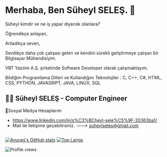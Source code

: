 # Merhaba, Ben Süheyl SELEŞ. 🙂

Süheyl kimdir ve ne iş yapar diyecek olanlara?

Öğrendikçe anlayan,

Anladıkça seven,

Sevdikçe daha çok çalışası gelen ve kendini sürekli geliştirmeye çalışan bir Bilgisayar Mühendisiyim.

VBT Yazılım A.Ş. şirketinde Software Developer olarak çalışmaktayım. 

Bildiğim Programlama Dilleri ve Kullandığım Teknolojiler : C, C++, C#, HTML, CSS, PYTHON, JAVASRIPT, JAVA, LINUX, SQL

## 👨‍💻 Süheyl SELEŞ - Computer Engineer
  
🤝Sosyal Medya Hesaplarım

- https://www.linkedin.com/in/s%C3%BCheyl-sele%C5%9F-20363ba1/
- Mail ile iletişime geçebilirsiniz. ---> suheylseles@gmail.com

##

[![Anurag's GitHub stats](https://github-readme-stats.vercel.app/api?username=SuheylSeles&show_icons=true&theme=radical)](https://github.com/anuraghazra/github-readme-stats)
[![Top Langs](https://github-readme-stats.vercel.app/api/top-langs/?username=SuheylSeles&layout=compact&text_color=daf7dc&bg_color=151515&hide=css,html,php)](https://github.com/anuraghazra/github-readme-stats)

<!--! [![GitHub Streak](https://github-readme-streak-stats.herokuapp.com/?user=SuheylSeles&theme=dark)](https://git.io/streak-stats) -->

<!--![GitHub Activity Graph](https://activity-graph.herokuapp.com/graph?username=SuheylSeles) -->

![Profile views](https://gpvc.arturio.dev/SuheylSeles)  
